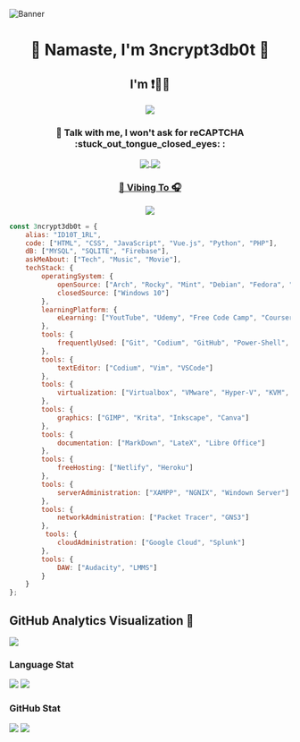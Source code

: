![Banner](https://user-images.githubusercontent.com/48232101/122671331-c6535c80-d1e5-11eb-9e08-7fdbf850918e.gif)

<h1 align="center"> 🙏 Namaste, I'm 3ncrypt3db0t 🤖 </h1>
<h2 align="center">I'm ❗👨‍💻</h2>

<p align="center"> 
  <img src="https://komarev.com/ghpvc/?username=3ncrypt3db0t&label=Visitors&color=ff4500&style=flat-square"> 
</p>

<h3 align="center"> 📱 Talk with me, I won't ask for reCAPTCHA  :stuck_out_tongue_closed_eyes: :</h3>
<p align="center">
<a href="https://t.me/Dr3ncrypt3db0t" target="_blank"><img align="center" src="https://img.shields.io/badge/Telegram-2CA5E0?style=for-the-badge&logo=telegram&logoColor=white"> </a>
<a href="https://reddit.com/u/3ncrypt3db0t" target="_blank"><img align="center" src="https://img.shields.io/badge/Reddit-FF4500?style=for-the-badge&logo=reddit&logoColor=white"> 
</p>
  
<h3 align="center"> 🤘 Vibing To 🎧</h3>
<p align="center">
  <img src="https://spotify-github-profile.vercel.app/api/view?uid=smfy8qv7ozn8takw4r42j1zvr&cover_image=true&theme=novatorem">
</p>
  
```javascript
const 3ncrypt3db0t = {
    alias: "ID10T_1RL",
    code: ["HTML", "CSS", "JavaScript", "Vue.js", "Python", "PHP"],
    dB: ["MYSQL", "SQLITE", "Firebase"],
    askMeAbout: ["Tech", "Music", "Movie"],
    techStack: {
        operatingSystem: {
            openSource: ["Arch", "Rocky", "Mint", "Debian", "Fedora", "RHEL", "Artix"],
            closedSource: ["Windows 10"]
        },
        learningPlatform: {
            eLearning: ["YoutTube", "Udemy", "Free Code Camp", "Coursera", "Udacity", "Khan Academy"]
        },
        tools: {
            frequentlyUsed: ["Git", "Codium", "GitHub", "Power-Shell", "Shell > Bash || ZSH ", "Docker"]
        },
        tools: {
            textEditor: ["Codium", "Vim", "VSCode"]
        },
        tools: {
            virtualization: ["Virtualbox", "VMware", "Hyper-V", "KVM", "Vagrant"]
        },
        tools: {
            graphics: ["GIMP", "Krita", "Inkscape", "Canva"]
        },            
        tools: {
            documentation: ["MarkDown", "LateX", "Libre Office"]
        },
        tools: {
            freeHosting: ["Netlify", "Heroku"]
        },
        tools: {
            serverAdministration: ["XAMPP", "NGNIX", "Windown Server"]
        },
        tools: {
            networkAdministration: ["Packet Tracer", "GNS3"]
        },
         tools: {
            cloudAdministration: ["Google Cloud", "Splunk"]
        },
        tools: {
            DAW: ["Audacity", "LMMS"]
        }
    }
};
```

## GitHub Analytics Visualization 🔎
![](https://github-profile-summary-cards.vercel.app/api/cards/profile-details?username=3ncrypt3db0t&theme=github_dark)
  
### Language Stat
![](https://github-profile-summary-cards.vercel.app/api/cards/repos-per-language?username=3ncrypt3db0t&theme=github_dark)
![](https://github-profile-summary-cards.vercel.app/api/cards/most-commit-language?username=3ncrypt3db0t&theme=github_dark)
  
### GitHub Stat 
![](https://github-profile-summary-cards.vercel.app/api/cards/stats?username=3ncrypt3db0t&theme=github_dark)
![](https://github-profile-summary-cards.vercel.app/api/cards/productive-time?username=3ncrypt3db0t&theme=github_dark)
